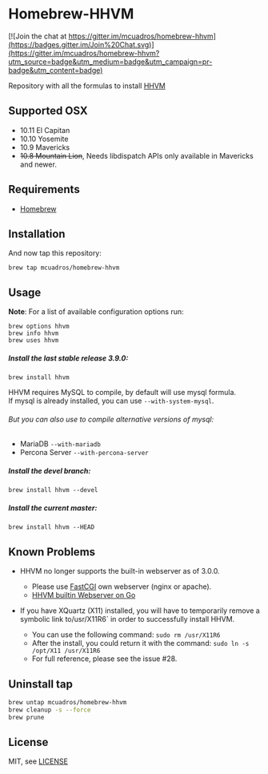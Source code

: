 # Homebrew-HHVM

[![Join the chat at https://gitter.im/mcuadros/homebrew-hhvm](https://badges.gitter.im/Join%20Chat.svg)](https://gitter.im/mcuadros/homebrew-hhvm?utm_source=badge&utm_medium=badge&utm_campaign=pr-badge&utm_content=badge)

Repository with all the formulas to install [HHVM](https://github.com/facebook/hhvm)

Supported OSX
------------
* 10.11 El Capitan
* 10.10 Yosemite
* 10.9 Mavericks
* ~~10.8 Mountain Lion~~, Needs libdispatch APIs only available in Mavericks and newer.

Requirements
------------

* [Homebrew](http://brew.sh)

Installation
------------

And now tap this repository:

    brew tap mcuadros/homebrew-hhvm

Usage
-----

**Note**: For a list of available configuration options run:

    brew options hhvm
    brew info hhvm
    brew uses hhvm

##### Install the last stable release 3.9.0:

    brew install hhvm

HHVM requires MySQL to compile, by default will use mysql formula.  
If mysql is already installed, you can use `--with-system-mysql`.

###### But you can also use to compile alternative versions of mysql:

- MariaDB `--with-mariadb`
- Percona Server `--with-percona-server`

##### Install the devel branch:

    brew install hhvm --devel


##### Install the current master:

    brew install hhvm --HEAD

Known Problems
-----

* HHVM no longer supports the built-in webserver as of 3.0.0.
  - Please use [FastCGI](https://github.com/facebook/hhvm/wiki/FastCGI) own webserver (nginx or apache).
  - [HHVM builtin Webserver on Go](https://github.com/beberlei/hhvm-serve)

* If you have XQuartz (X11) installed, you will have to temporarily remove a symbolic link to/usr/X11R6` in order to successfully install HHVM.
  - You can use the following command: `sudo rm /usr/X11R6`
  - After the install, you could return it with the command: `sudo ln -s /opt/X11 /usr/X11R6`
  - For full reference, please see the issue #28.

Uninstall tap
------------

```sh
brew untap mcuadros/homebrew-hhvm
brew cleanup -s --force
brew prune
```

License
-------

MIT, see [LICENSE](LICENSE)
